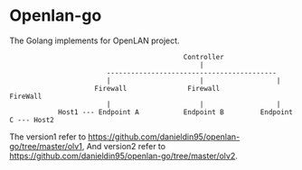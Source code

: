 # Openlan-go

The Golang implements for OpenLAN project.
    
                                               Controller
                                                   |
                            ------------------------------------------
                            |                      |                  |
                         Firewall               Firewall           FireWall
                            |                      |                  |
                Host1 --- Endpoint A           Endpoint B         Endpoint C --- Host2

The version1 refer to https://github.com/danieldin95/openlan-go/tree/master/olv1, And version2 refer to https://github.com/danieldin95/openlan-go/tree/master/olv2.
